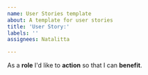 ```yaml
---
name: User Stories template
about: A template for user stories
title: 'User Story:'
labels: ''
assignees: Natalitta

---
```


As a **role** I'd like to **action** so that I can **benefit**.
